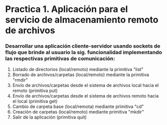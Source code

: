 # Practica 1. Aplicación para el servicio de almacenamiento remoto de archivos

### Desarrollar una aplicación cliente-servidor usando sockets de flujo que brinde al usuario la sig. funcionalidad implementando las respectivas primitivas de comunicación:

1. Listado de directorios (local/remoto) mediante la primitiva "list"
2. Borrado de archivos/carpetas (local/remoto) mediante la primitiva "rmdir"
3. Envío de archivos/carpetas desde el sistema de archivos local hacia el remoto (primitiva put)
4. Envío de archivos/carpetas desde el sistema de archivos remoto hacia el local (primitiva get)
5. Cambio de carpeta base (local/remota) mediante primitiva "cd"
6. Creación de carpetas (local/remoto) mediante primitiva "mkdir"
7. Salir de la aplicación (primitiva quit)